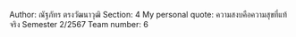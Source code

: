 Author: ณัฐภัทร ตรงวัฒนาวุฒิ
Section: 4
My personal quote: ความสงบคือความสุขที่แท้จริง
Semester 2/2567
Team number: 6
